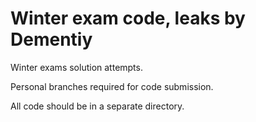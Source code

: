 # Winter exam code, leaks by Dementiy
Winter exams solution attempts.


Personal branches required for code submission.

All code should be in a separate directory.

